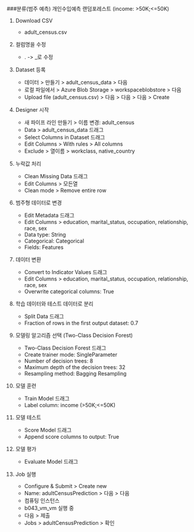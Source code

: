 ###분류(범주 예측) 개인수입예측 랜덤포레스트 (income: >50K;<=50K)
1. Download CSV
    - adult_census.csv

2. 컬럼명을 수정
    - . -> _로 수정

3. Dataset 등록
    - 데이터 > 만들기 > adult_census_data > 다음
    - 로컬 파일에서 > Azure Blob Storage > workspaceblobstore > 다음
    - Upload file (adult_census.csv) > 다음 > 다음 > 다음 > Create

3. Designer 시작
    - 새 파이프 라인 만들기 > 이름 변경: adult_census
    - Data > adult_census_data 드래그
    - Select Columns in Dataset 드래그
    - Edit Columns > With rules > All columns
    - Exclude > 열이름 > workclass, native_country

4. 누락값 처리
    - Clean Missing Data 드래그
    - Edit Columns > 모든열
    - Clean mode > Remove entire row

5. 범주형 데이터로 변경
    - Edit Metadata 드래그
    - Edit Columns > education, marital_status, occupation, relationship, race, sex
    - Data type: String
    - Categorical: Categorical
    - Fields: Features

6. 데이터 변환
    - Convert to Indicator Values 드래그
    - Edit Columns > education, marital_status, occupation, relationship, race, sex
    - Overwrite categorical columns: True

7. 학습 데이터와 테스트 데이터로 분리
    - Split Data 드래그
    - Fraction of rows in the first output dataset: 0.7

8. 모델링 알고리즘 선택 (Two-Class Decision Forest)
    - Two-Class Decision Forest 드래그
    - Create trainer mode: SingleParameter
    - Number of decision trees: 8
    - Maximum depth of the decision trees: 32
    - Resampling method: Bagging Resampling

9. 모델 훈련
    - Train Model 드래그
    - Label column: income (>50K;<=50K)

10. 모델 테스트
    - Score Model 드래그
    - Append score columns to output: True

11. 모델 평가
    - Evaluate Model 드래그

12. Job 실행
    - Configure & Submit > Create new
    - Name: adultCensusPrediction > 다음 > 다음
    - 컴퓨팅 인스턴스
    - b043_vm_vm 실행 중
    - 다음 > 제출
    - Jobs > adultCensusPrediction > 확인


    